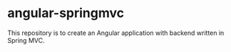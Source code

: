 # angular-springmvc
This repository is to create an Angular application with backend written in Spring MVC.
